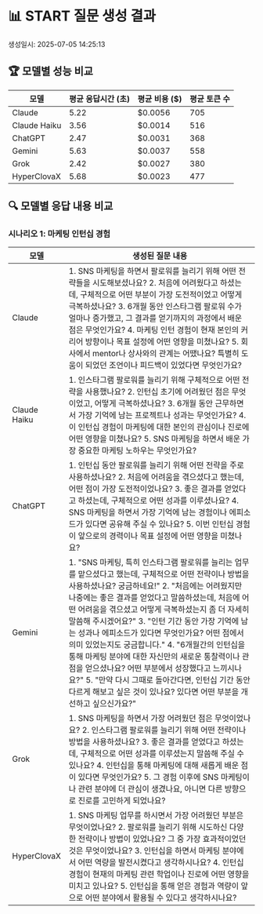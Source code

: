 # 📊 START 질문 생성 결과

생성일시: 2025-07-05 14:25:13


## 🏆 모델별 성능 비교

| 모델 | 평균 응답시간 (초) | 평균 비용 ($) | 평균 토큰 수 |
|------|------------------|-------------|-------------|
| Claude | 5.22 | $0.0056 | 705 |
| Claude Haiku | 3.56 | $0.0014 | 516 |
| ChatGPT | 2.47 | $0.0031 | 368 |
| Gemini | 5.63 | $0.0037 | 558 |
| Grok | 2.42 | $0.0027 | 380 |
| HyperClovaX | 5.68 | $0.0023 | 477 |

## 🔍 모델별 응답 내용 비교

### 시나리오 1: 마케팅 인턴십 경험

| 모델 | 생성된 질문 내용 |
|------|---------------------|
| Claude | 1. SNS 마케팅을 하면서 팔로워를 늘리기 위해 어떤 전략들을 시도해보셨나요? 2. 처음에 어려웠다고 하셨는데, 구체적으로 어떤 부분이 가장 도전적이었고 어떻게 극복하셨나요? 3. 6개월 동안 인스타그램 팔로워 수가 얼마나 증가했고, 그 결과를 얻기까지의 과정에서 배운 점은 무엇인가요? 4. 마케팅 인턴 경험이 현재 본인의 커리어 방향이나 목표 설정에 어떤 영향을 미쳤나요? 5. 회사에서 mentor나 상사와의 관계는 어땠나요? 특별히 도움이 되었던 조언이나 피드백이 있었다면 무엇인가요? |
| Claude Haiku | 1. 인스타그램 팔로워를 늘리기 위해 구체적으로 어떤 전략을 사용했나요? 2. 인턴십 초기에 어려웠던 점은 무엇이었고, 어떻게 극복하셨나요? 3. 6개월 동안 근무하면서 가장 기억에 남는 프로젝트나 성과는 무엇인가요? 4. 이 인턴십 경험이 마케팅에 대한 본인의 관심이나 진로에 어떤 영향을 미쳤나요? 5. SNS 마케팅을 하면서 배운 가장 중요한 마케팅 노하우는 무엇인가요? |
| ChatGPT | 1. 인턴십 동안 팔로워를 늘리기 위해 어떤 전략을 주로 사용하셨나요? 2. 처음에 어려움을 겪으셨다고 했는데, 어떤 점이 가장 도전적이었나요? 3. 좋은 결과를 얻었다고 하셨는데, 구체적으로 어떤 성과를 이루셨나요? 4. SNS 마케팅을 하면서 가장 기억에 남는 경험이나 에피소드가 있다면 공유해 주실 수 있나요? 5. 이번 인턴십 경험이 앞으로의 경력이나 목표 설정에 어떤 영향을 미쳤나요? |
| Gemini | 1. "SNS 마케팅, 특히 인스타그램 팔로워를 늘리는 업무를 맡으셨다고 했는데, 구체적으로 어떤 전략이나 방법을 사용하셨나요? 궁금하네요!" 2. "처음에는 어려웠지만 나중에는 좋은 결과를 얻었다고 말씀하셨는데, 처음에 어떤 어려움을 겪으셨고 어떻게 극복하셨는지 좀 더 자세히 말씀해 주시겠어요?" 3. "인턴 기간 동안 가장 기억에 남는 성과나 에피소드가 있다면 무엇인가요? 어떤 점에서 의미 있었는지도 궁금합니다." 4. "6개월간의 인턴십을 통해 마케팅 분야에 대한 자신만의 새로운 통찰력이나 관점을 얻으셨나요? 어떤 부분에서 성장했다고 느끼시나요?" 5. "만약 다시 그때로 돌아간다면, 인턴십 기간 동안 다르게 해보고 싶은 것이 있나요? 있다면 어떤 부분을 개선하고 싶으신가요?" |
| Grok | 1. SNS 마케팅을 하면서 가장 어려웠던 점은 무엇이었나요? 2. 인스타그램 팔로워를 늘리기 위해 어떤 전략이나 방법을 사용하셨나요? 3. 좋은 결과를 얻었다고 하셨는데, 구체적으로 어떤 성과를 이루셨는지 말씀해 주실 수 있나요? 4. 인턴십을 통해 마케팅에 대해 새롭게 배운 점이 있다면 무엇인가요? 5. 그 경험 이후에 SNS 마케팅이나 관련 분야에 더 관심이 생겼나요, 아니면 다른 방향으로 진로를 고민하게 되었나요? |
| HyperClovaX | 1. SNS 마케팅 업무를 하시면서 가장 어려웠던 부분은 무엇이었나요? 2. 팔로워를 늘리기 위해 시도하신 다양한 전략이나 방법이 있었나요? 그 중 가장 효과적이었던 것은 무엇이었나요? 3. 인턴십을 하면서 마케팅 분야에서 어떤 역량을 발전시켰다고 생각하시나요? 4. 인턴십 경험이 현재의 마케팅 관련 학업이나 진로에 어떤 영향을 미치고 있나요? 5. 인턴십을 통해 얻은 경험과 역량이 앞으로 어떤 분야에서 활용될 수 있다고 생각하시나요? |

